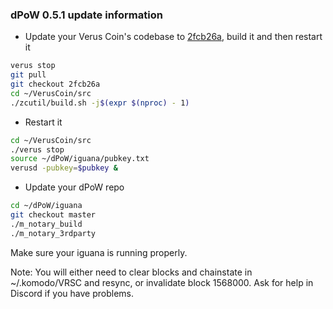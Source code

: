 ### dPoW 0.5.1 update information

- Update your Verus Coin's codebase to [2fcb26a](https://github.com/VerusCoin/VerusCoin/commit/2fcb26ab2c232b052fc147e38ddbc6d2bdcf4dad), build it and then restart it

```bash
verus stop
git pull
git checkout 2fcb26a
cd ~/VerusCoin/src
./zcutil/build.sh -j$(expr $(nproc) - 1)
```

- Restart it

```bash
cd ~/VerusCoin/src
./verus stop
source ~/dPoW/iguana/pubkey.txt
verusd -pubkey=$pubkey &
```

- Update your dPoW repo

```bash
cd ~/dPoW/iguana
git checkout master
./m_notary_build
./m_notary_3rdparty
```

Make sure your iguana is running properly.

Note: You will either need to clear blocks and chainstate in ~/.komodo/VRSC and resync, or invalidate block 1568000. 
Ask for help in Discord if you have problems.

